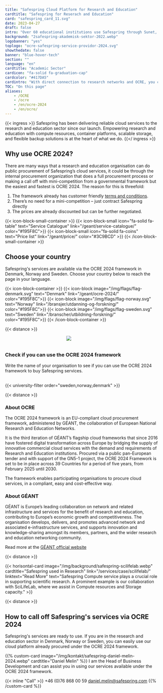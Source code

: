 ```yaml
---
title: "Safespring Cloud Platform for Research and Education"
cardtitle: "Safespring for Reserach and Education"
card: "safespring_card_11.svg"
date: 2023-04-27
draft: false
intro: "Over 60 educational institutions use Safespring through Sunet, Sikt, DeiC or directly via the GÉANT OCRE framework."
background: "2safespring-akademisk-sektor-2022.webp"
logobanner: "yes"
toplogo: "ocre-safespring-service-providor-2024.svg"
showthedate: false
banner: "blue-hover-tech"
section: ""
language: "en"
cardtitle: "Academic Sector"
cardicon: "fa-solid fa-graduation-cap"
cardcolor: "#417DA5"
cardintro: "With direct connection to research networks and OCRE, you can get started quickly."
TOC: "On this page"
aliases:
    - /OCRE
    - /ocre
    - /en/ocre-2024
    - /en/ocre/
---
```


{{< ingress >}}
Safespring has been delivering reliable cloud services to the research and education sector since our launch. Empowering research and education with compute resources, container platforms, scalable storage, and flexible backup solutions is at the heart of what we do.
{{</ ingress >}}

## Why use OCRE 2024?

There are many ways that a research and education organisation can do public procurement of Safespring’s cloud services, it could be through the internal procurement organization that does a full procurement process or making a call off with mini-competition from a governmental framework but the easiest and fastest is OCRE 2024. The reason for this is threefold:

1. The framework already has customer friendly [terms and conditions](https://about.geant.org/wp-content/uploads/2025/01/Volume3-GEANT-Terms-and-Conditions-for-IT-Contracts-2025final-1.pdf).
2. There’s no need for a mini-competition – just contract Safespring directly
3. The prices are already discounted but can be further negotiated.

{{< icon-block-small-container >}}
{{< icon-block-small icon="fa-solid fa-table" text="Service Catalogue" link="/geant/service-catalogue/" color="#195F8C">}}
{{< icon-block-small icon="fa-solid fa-coins" text="Price list" link="/geant/price/" color="#3C9BCD" >}}
{{< /icon-block-small-container >}}

## Choose your country

Safespring's services are available via the OCRE 2024 framework in Denmark, Norway and Sweden. Choose your country below to reach the page in your language.

{{< icon-block-container >}}
{{< icon-block image="/img/flags/flag-denmark.svg" text="Denmark" link="/geant/ocre-2024/" color="#195F8C">}}
{{< icon-block image="/img/flags/flag-norway.svg" text="Norway" link="/bransjer/utdanning-og-forskning/" color="#195F8C">}}
{{< icon-block image="/img/flags/flag-sweden.svg" text="Sweden" link="/branscher/utbildning-forskning/" color="#195F8C">}}
{{< /icon-block-container >}}

{{< distance >}}

<div class="safespring-horisontal-card-container bg-white shadow-1 safespring-horisontal-card-row">
    <div class="safespring-horisontal-card-col safespring-horisontal-card-image" style="background-image: url(/img/card/ocre-background-blue.svg); display: flex;justify-content: center; align-items: center;" alt="">
        <img src="/img/card/ocre-logo-white.svg" style="max-width: 80%; min-width: 20%; min-height: 30px;">
    </div>
<div class="safespring-horisontal-card-col safespring-horisontal-card-content">
    <h3>Check if you can use the OCRE 2024 framework</h3>
    <p>Write the name of your organisation to see if you can use the OCRE 2024 framework to buy Safespring services.</p>
    <br>
    {{< university-filter order="sweden,norway,denmark" >}}
    <br>
</div>
</div>

{{< distance >}}

### About OCRE

The OCRE 2024 framework is an EU-compliant cloud procurement framework, administered by GÉANT, the collaboration of European National Research and Education Networks.

It is the third iteration of GÉANT’s flagship cloud frameworks that since 2016 have fostered digital transformation across Europe by bridging the supply of innovative commercial cloud services with the demand and requirements of Research and Education institutions. Procured via a public pan-European tender and with support of the GN5-1 project, the OCRE 2024 Framework is set to be in place across 39 Countries for a period of five years, from February 2025 until 2030.

The framework enables participating organisations to procure cloud services, in a compliant, easy and cost-effective way.

### About GÉANT

GÉANT is Europe’s leading collaboration on network and related infrastructure and services for the benefit of research and education, contributing to Europe’s economic growth and competitiveness. The organisation develops, delivers, and promotes advanced network and associated e-infrastructure services, and supports innovation and knowledge-sharing amongst its members, partners, and the wider research and education networking community.

Read more at the [GÉANT official website](https://geant.org/)

{{< distance >}}

{{< horisontal-card image="/img/background/safespring-scilifelab.webp" cardtitle="Safespring used in Research" link="/services/case/scilifelab/" linktext="Read More" text="Safespring Compute service plays a crucial role in supporting scientific research. A prominent example is our collaboration with SciLifeLab, where we assist in Compute resources and Storage capacity." >}}

{{< distance >}}

## How to call off Safespring's services via OCRE 2024

Safespring's services are ready to use. If you are in the research and education sector in Denmark, Norway or Sweden, you can easily use our cloud platform already procured under the OCRE 2024 framework.

{{% custom-card image="/img/kontakt/safespring-daniel-melin-2024.webp" cardtitle="Daniel Melin" %}}
I am the Head of Business Development and can assist you in using our services available under the OCRE 2024 framework.

{{< inline "Call" >}} +46 (0)76 868 00 59
[daniel.melin@safespring.com](mailto:daniel.melin@safespring.com)
{{% /custom-card %}}
